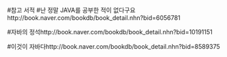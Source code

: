 #참고 서적
#난 정말 JAVA를 공부한 적이 없다구요http://book.naver.com/bookdb/book_detail.nhn?bid=6056781

#자바의 정석http://book.naver.com/bookdb/book_detail.nhn?bid=10191151

#이것이 자바다http://book.naver.com/bookdb/book_detail.nhn?bid=8589375
